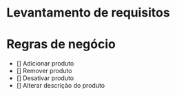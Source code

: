 # Levantamento de requisitos

# Regras de negócio
- [] Adicionar produto
- [] Remover produto
- [] Desativar produto
- [] Alterar descrição do produto




